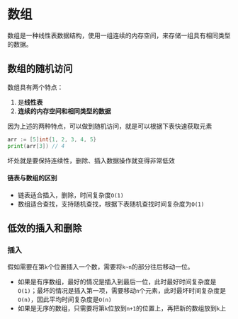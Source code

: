 # 数组

数组是一种线性表数据结构，使用一组连续的内存空间，来存储一组具有相同类型的数据。

## 数组的随机访问

数组具有两个特点：
1. 是**线性表**
2. **连续的内存空间和相同类型的数据**

因为上述的两种特点，可以做到随机访问，就是可以根据下表快速获取元素

```go
arr := [5]int{1, 2, 3, 4, 5}
print(arr[3]) // 4
```

坏处就是要保持连续性，删除、插入数据操作就变得非常低效

#### 链表与数组的区别

- 链表适合插入，删除，时间复杂度`O(1)`
- 数组适合查找，支持随机查找，根据下表随机查找时间复杂度为`O(1)`

## 低效的插入和删除

### 插入

假如需要在第`k`个位置插入一个数，需要将`k~n`的部分往后移动一位。   
- 如果是有序数组，最好的情况是插入到最后一位，此时最好时间复杂度是`O(1)`；最坏的情况是插入第一项，需要移动`n`个元素，此时最坏时间复杂度是`O(n)`，因此平均时间复杂度是`O(n)`
- 如果是无序的数组，只需要将第`k`位放到`n+1`的位置上，再把新的数组放到`k`上
